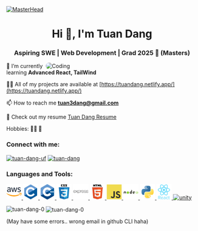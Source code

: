 [![MasterHead](https://user-images.githubusercontent.com/74038190/213910845-af37a709-8995-40d6-be59-724526e3c3d7.gif)](https://tuandang.netlify.app/)
<h1 align="center">Hi 👋, I'm Tuan Dang</h1>
<h3 align="center">Aspiring SWE | Web Development | Grad 2025 🐊 (Masters)</h3>
<img align="right" alt="Coding" width="400" style="border-radius:8px" src="https://user-images.githubusercontent.com/74038190/212749447-bfb7e725-6987-49d9-ae85-2015e3e7cc41.gif">


🌱 I’m currently learning **Advanced React, TailWind**

👨‍💻 All of my projects are available at [https://tuandang.netlify.app/](https://tuandang.netlify.app/)

📫 How to reach me **tuan3dang@gmail.com**

📄 Check out my resume [Tuan Dang Resume](https://docs.google.com/document/d/1tppNsA_rsq3tY9Wpj013Lsis0BqvTu_Z/edit?usp=sharing&ouid=115009545500752502724&rtpof=true&sd=true)

Hobbies: **🏋🏼 🥘**

<h3 align="left">Connect with me:</h3>
<p align="left">
<a href="https://linkedin.com/in/tuan-dang-uf" target="blank"><img align="center" src="https://raw.githubusercontent.com/rahuldkjain/github-profile-readme-generator/master/src/images/icons/Social/linked-in-alt.svg" alt="tuan-dang-uf" height="30" width="40" /></a>
<a href="https://www.leetcode.com/tuan-dang" target="blank"><img align="center" src="https://raw.githubusercontent.com/rahuldkjain/github-profile-readme-generator/master/src/images/icons/Social/leet-code.svg" alt="tuan-dang" height="30" width="40" /></a>
</p>

<h3 align="left">Languages and Tools:</h3>
<p align="left"> <a href="https://aws.amazon.com" target="_blank" rel="noreferrer"> <img src="https://raw.githubusercontent.com/devicons/devicon/master/icons/amazonwebservices/amazonwebservices-original-wordmark.svg" alt="aws" width="40" height="40"/> </a> <a href="https://www.cprogramming.com/" target="_blank" rel="noreferrer"> <img src="https://raw.githubusercontent.com/devicons/devicon/master/icons/c/c-original.svg" alt="c" width="40" height="40"/> </a> <a href="https://www.w3schools.com/cpp/" target="_blank" rel="noreferrer"> <img src="https://raw.githubusercontent.com/devicons/devicon/master/icons/cplusplus/cplusplus-original.svg" alt="cplusplus" width="40" height="40"/> </a> <a href="https://www.w3schools.com/css/" target="_blank" rel="noreferrer"> <img src="https://raw.githubusercontent.com/devicons/devicon/master/icons/css3/css3-original-wordmark.svg" alt="css3" width="40" height="40"/> </a> <a href="https://expressjs.com" target="_blank" rel="noreferrer"> <img src="https://raw.githubusercontent.com/devicons/devicon/master/icons/express/express-original-wordmark.svg" alt="express" width="40" height="40"/> </a> <a href="https://www.w3.org/html/" target="_blank" rel="noreferrer"> <img src="https://raw.githubusercontent.com/devicons/devicon/master/icons/html5/html5-original-wordmark.svg" alt="html5" width="40" height="40"/> </a> <a href="https://developer.mozilla.org/en-US/docs/Web/JavaScript" target="_blank" rel="noreferrer"> <img src="https://raw.githubusercontent.com/devicons/devicon/master/icons/javascript/javascript-original.svg" alt="javascript" width="40" height="40"/> </a> <a href="https://nodejs.org" target="_blank" rel="noreferrer"> <img src="https://raw.githubusercontent.com/devicons/devicon/master/icons/nodejs/nodejs-original-wordmark.svg" alt="nodejs" width="40" height="40"/> </a> <a href="https://www.python.org" target="_blank" rel="noreferrer"> <img src="https://raw.githubusercontent.com/devicons/devicon/master/icons/python/python-original.svg" alt="python" width="40" height="40"/> </a> <a href="https://reactjs.org/" target="_blank" rel="noreferrer"> <img src="https://raw.githubusercontent.com/devicons/devicon/master/icons/react/react-original-wordmark.svg" alt="react" width="40" height="40"/> </a> <a href="https://unity.com/" target="_blank" rel="noreferrer"> <img src="https://www.vectorlogo.zone/logos/unity3d/unity3d-icon.svg" alt="unity" width="40" height="40"/> </a> </p>

<p><img align="left" src="https://github-readme-stats.vercel.app/api/top-langs?username=tuan-dang-0&show_icons=true&locale=en&layout=compact" alt="tuan-dang-0" /></p>

<p>&nbsp;<img align="center" src="https://github-readme-stats.vercel.app/api?username=tuan-dang-0&show_icons=true&locale=en" alt="tuan-dang-0" /></p>

(May have some errors.. wrong email in github CLI haha)
